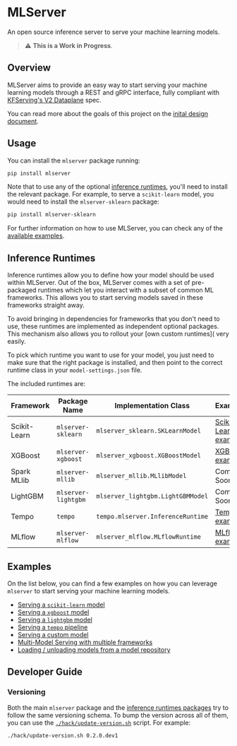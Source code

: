 # MLServer

An open source inference server to serve your machine learning models.

> :warning: **This is a Work in Progress**.

## Overview

MLServer aims to provide an easy way to start serving your machine learning
models through a REST and gRPC interface, fully compliant with [KFServing's V2
Dataplane](https://github.com/kubeflow/kfserving/blob/master/docs/predict-api/v2/required_api.md)
spec.

You can read more about the goals of this project on the [inital design
document](https://docs.google.com/document/d/1C2uf4SaAtwLTlBCciOhvdiKQ2Eay4U72VxAD4bXe7iU/edit?usp=sharing).

## Usage

You can install the `mlserver` package running:

```bash
pip install mlserver
```

Note that to use any of the optional [inference runtimes](#Inference-Runtimes),
you'll need to install the relevant package.
For example, to serve a `scikit-learn` model, you would need to install the
`mlserver-sklearn` package:

```bash
pip install mlserver-sklearn
```

For further information on how to use MLServer, you can check any of the
[available examples](#Examples).

## Inference Runtimes

Inference runtimes allow you to define how your model should be used within
MLServer.
Out of the box, MLServer comes with a set of pre-packaged runtimes which let
you interact with a subset of common ML frameworks.
This allows you to start serving models saved in these frameworks straight
away.

To avoid bringing in dependencies for frameworks that you don't need to use,
these runtimes are implemented as independent optional packages.
This mechanism also allows you to rollout your [own custom runtimes]( very easily.

To pick which runtime you want to use for your model, you just need to make
sure that the right package is installed, and then point to the correct runtime
class in your `model-settings.json` file.

The included runtimes are:

| Framework    | Package Name        | Implementation Class              | Example                                              | Source Code                                                      |
| ------------ | ------------------- | --------------------------------- | ---------------------------------------------------- | ---------------------------------------------------------------- |
| Scikit-Learn | `mlserver-sklearn`  | `mlserver_sklearn.SKLearnModel`   | [Scikit-Learn example](./examples/sklearn/README.md) | [`./runtimes/sklearn`](./runtimes/sklearn)                       |
| XGBoost      | `mlserver-xgboost`  | `mlserver_xgboost.XGBoostModel`   | [XGBoost example](./examples/xgboost/README.md)      | [`./runtimes/xgboost`](./runtimes/xgboost)                       |
| Spark MLlib  | `mlserver-mllib`    | `mlserver_mllib.MLlibModel`       | Coming Soon                                          | [`./runtimes/mllib`](./runtimes/mllib)                           |
| LightGBM     | `mlserver-lightgbm` | `mlserver_lightgbm.LightGBMModel` | Coming Soon                                          | [`./runtimes/lightgbm`](./runtimes/lightgbm)                     |
| Tempo        | `tempo`             | `tempo.mlserver.InferenceRuntime` | [Tempo example](./examples/tempo/README.md)          | [`github.com/SeldonIO/tempo`](https://github.com/SeldonIO/tempo) |
| MLflow       | `mlserver-mlflow`   | `mlserver_mlflow.MLflowRuntime`   | [MLflow example](./examples/mlflow/README.md)        | [`./runtimes/mlflow`](./runtimes/mlflow)                         |

## Examples

On the list below, you can find a few examples on how you can leverage
`mlserver` to start serving your machine learning models.

- [Serving a `scikit-learn` model](./examples/sklearn/README.md)
- [Serving a `xgboost` model](./examples/xgboost/README.md)
- [Serving a `lightgbm` model](./examples/lightgbm/README.md)
- [Serving a `tempo` pipeline](./examples/tempo/README.md)
- [Serving a custom model](./examples/custom/README.md)
- [Multi-Model Serving with multiple frameworks](./examples/mms/README.md)
- [Loading / unloading models from a model repository](./examples/model-repository/README.md)

## Developer Guide

### Versioning

Both the main `mlserver` package and the [inference runtimes
packages](./runtimes) try to follow the same versioning schema.
To bump the version across all of them, you can use the
[`./hack/update-version.sh`](./hack/update-version.sh) script.
For example:

```bash
./hack/update-version.sh 0.2.0.dev1
```
